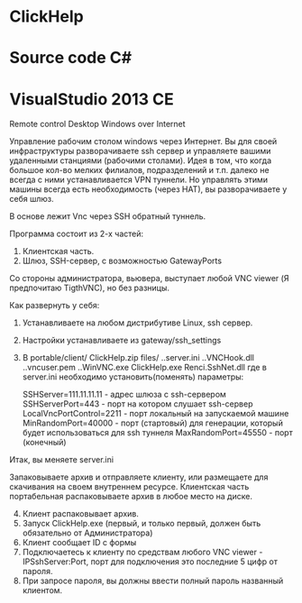 # ClickHelp
# Source code C#
# VisualStudio 2013 CE

Remote control Desktop Windows over Internet

Управление рабочим столом windows через Интернет.
Вы для своей инфраструктуры разворачиваете ssh сервер и управляете вашими удаленными станциями (рабочими столами).
Идея в том, что когда большое кол-во мелких филиалов, подразделений и т.п. далеко не всегда с ними устанавливается VPN туннели. 
Но управлять этими машины всегда есть необходимость (через НАТ), вы разворачиваете у себя шлюз.

В основе лежит Vnc через SSH обратный туннель.

Программа состоит из 2-х частей:

1. Клиентская часть. 
2. Шлюз, SSH-сервер, с возможностью GatewayPorts

Со стороны администратора, вьювера, выступает любой VNC viewer (Я предпочитаю TigthVNC), но без разницы.

Как развернуть у себя:

1. Устанавливаете на любом дистрибутиве Linux, ssh сервер.
2. Настройки устанавливаете из gateway/ssh_settings
3. В portable/client/ 
	ClickHelp.zip
		files/
			..server.ini
			..VNCHook.dll
			..vncuser.pem
			..WinVNC.exe
		ClickHelp.exe
		Renci.SshNet.dll
где в server.ini необходимо установить(поменять) параметры:

	SSHServer=111.11.11.11  - адрес шлюза с ssh-сервером
	SSHServerPort=443 - порт на котором слушает ssh-сервер
	LocalVncPortControl=2211 - порт локальный на запускаемой машине
	MinRandomPort=40000 - порт (стартовый) для генерации, который будет использоваться для ssh туннеля
	MaxRandomPort=45550 - порт (конечный)

Итак, вы меняете server.ini

Запаковываете архив и отправляете клиенту, или размещаете для скачивания на своем внутреннем ресурсе.
Клиентская часть портабельная распаковываете архив в любое место на диске.

4. Клиент распаковывает архив.
5. Запуск ClickHelp.exe (первый, и только первый, должен быть обязательно от Администратора)
6. Клиент сообщает ID с формы
7. Подключаетесь к клиенту по средствам любого VNC viewer - IPSshServer:Port, порт для подключения это последние 5 цифр от пароля.
8. При запросе пароля, вы должны ввести полный пароль названный клиентом.


